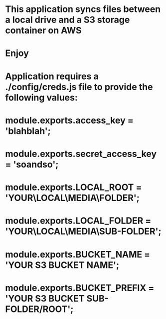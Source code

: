 # This application syncs files between a local drive and a S3 storage container on AWS

# Enjoy

# Application requires a ./config/creds.js file to provide the following values:

# module.exports.access_key = 'blahblah';
# module.exports.secret_access_key = 'soandso';
# module.exports.LOCAL_ROOT =  'YOUR\\LOCAL\\MEDIA\\FOLDER';
# module.exports.LOCAL_FOLDER =  'YOUR\\LOCAL\\MEDIA\\SUB-FOLDER';
# module.exports.BUCKET_NAME = 'YOUR S3 BUCKET NAME';
# module.exports.BUCKET_PREFIX = 'YOUR S3 BUCKET SUB-FOLDER/ROOT';
